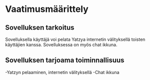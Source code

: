  # Vaatimusmäärittely

## Sovelluksen tarkoitus 
Sovelluksella käyttäjä voi pelata Yatzya internetin välityksellä toisten käyttäjien kanssa. Sovelluksessa on myös chat ikkuna.

## Sovelluksen tarjoama toiminnallisuus 
-Yatzyn pelaaminen, internetin välityksellä
-Chat ikkuna


